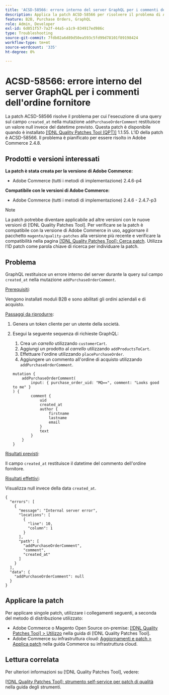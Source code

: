 ```yaml
---
title: 'ACSD-58566: errore interno del server GraphQL per i commenti dell''ordine fornitore'
description: Applica la patch ACSD-58566 per risolvere il problema di Adobe Commerce, in cui GraphQL restituisce un errore interno del server quando esegue una query sul campo "created_at" nella mutazione "addPurchaseOrderComment".
feature: B2B, Purchase Orders, GraphQL
role: Admin, Developer
exl-id: 6d051f57-7a2f-44a5-a1c9-834917ed986c
type: Troubleshooting
source-git-commit: 7fdb02a6d89d50ea593c5fd99d78101f89198424
workflow-type: tm+mt
source-wordcount: '335'
ht-degree: 0%

---
```


# ACSD-58566: errore interno del server GraphQL per i commenti dell&#39;ordine fornitore

La patch ACSD-58566 risolve il problema per cui l&#39;esecuzione di una query sul campo `created_at` nella mutazione `addPurchaseOrderComment` restituisce un valore null invece del datetime previsto. Questa patch è disponibile quando è installato [[!DNL Quality Patches Tool (QPT)]](/help/tools/quality-patches-tool/quality-patches-tool-to-self-serve-quality-patches.md) 1.1.55. L’ID della patch è ACSD-58566. Il problema è pianificato per essere risolto in Adobe Commerce 2.4.8.

## Prodotti e versioni interessati

**La patch è stata creata per la versione di Adobe Commerce:**

* Adobe Commerce (tutti i metodi di implementazione) 2.4.6-p4

**Compatibile con le versioni di Adobe Commerce:**

* Adobe Commerce (tutti i metodi di implementazione) 2.4.6 - 2.4.7-p3

>[!NOTE]
>
>La patch potrebbe diventare applicabile ad altre versioni con le nuove versioni di [!DNL Quality Patches Tool]. Per verificare se la patch è compatibile con la versione di Adobe Commerce in uso, aggiornare il pacchetto `magento/quality-patches` alla versione più recente e verificare la compatibilità nella pagina [[!DNL Quality Patches Tool]: Cerca patch](https://experienceleague.adobe.com/tools/commerce-quality-patches/index.html). Utilizza l’ID patch come parola chiave di ricerca per individuare la patch.

## Problema

GraphQL restituisce un errore interno del server durante la query sul campo `created_at` nella mutazione `addPurchaseOrderComment`.

<u>Prerequisiti</u>:

Vengono installati moduli B2B e sono abilitati gli ordini aziendali e di acquisto.

<u>Passaggi da riprodurre</u>:

1. Genera un token cliente per un utente della società.
1. Esegui la seguente sequenza di richieste GraphQL:
   1. Crea un *carrello* utilizzando `customerCart`.
   1. Aggiungi un prodotto al *carrello* utilizzando `addProductsToCart`.
   1. Effettuare l&#39;ordine utilizzando `placePurchaseOrder`.
   1. Aggiungere un commento all&#39;ordine di acquisto utilizzando `addPurchaseOrderComment`.

   ```
   mutation {
       addPurchaseOrderComment(
           input: { purchase_order_uid: "MQ==", comment: "Looks good to me" }
   ) {
           comment {
               uid
               created_at
               author {
                   firstname
                   lastname
                   email
               }
               text
           }
       }
   }
   ```

<u>Risultati previsti</u>:

Il campo `created_at` restituisce il datetime del commento dell&#39;ordine fornitore.

<u>Risultati effettivi</u>:

Visualizza null invece della data `created_at`.

```
{
  "errors": [
    {
      "message": "Internal server error",
      "locations": [
        {
          "line": 10,
          "column": 1
        }
      ],
      "path": [
        "addPurchaseOrderComment",
        "comment",
        "created_at"
      ]
    }
  ],
  "data": {
    "addPurchaseOrderComment": null
  }
}
```

## Applicare la patch

Per applicare singole patch, utilizzare i collegamenti seguenti, a seconda del metodo di distribuzione utilizzato:

* Adobe Commerce o Magento Open Source on-premise: [[!DNL Quality Patches Tool] > Utilizzo](/help/tools/quality-patches-tool/usage.md) nella guida di [!DNL Quality Patches Tool].
* Adobe Commerce su infrastruttura cloud: [Aggiornamenti e patch > Applica patch](https://experienceleague.adobe.com/docs/commerce-cloud-service/user-guide/develop/upgrade/apply-patches.html) nella guida Commerce su infrastruttura cloud.

## Lettura correlata

Per ulteriori informazioni su [!DNL Quality Patches Tool], vedere:

[[!DNL Quality Patches Tool]: strumento self-service per patch di qualità](/help/tools/quality-patches-tool/quality-patches-tool-to-self-serve-quality-patches.md) nella guida degli strumenti.
